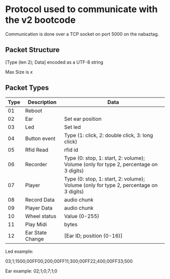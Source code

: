 # Protocol used to communicate with the v2 bootcode

Communication is done over a TCP socket on port 5000 on the nabaztag.

## Packet Structure

[Type (len 2); Data] encoded as a UTF-8 string

Max Size is x

## Packet Types

|Type|Description|Data|
|--|--|--|
|01|Reboot||
|02|Ear|Set ear position|[Ear (left: 0, right: 1); Start After (start sequence only after x ms);position (00-16); direction (0/1); Time (interval in miliseconds);]|
|03|Led|Set led|[Led (id from 0 to 4: nose, left, center, right, bottom); Start After (start sequence only after x ms); Color Hex color code (6 characters, 000000 for off); Time (0 to stay fixed, or time interval in miliseconds); ]|
|04|Button event|Type (1: click, 2: double click, 3: long click)|
|05|Rfid Read|rfid id|
|06|Recorder|Type (0: stop, 1: start, 2: volume); Volume (only for type 2, percentage on 3 digits)|
|07|Player|Type (0: stop, 1: start, 2: volume); Volume (only for type 2, percentage on 3 digits)|
|08|Record Data|audio chunk|
|09|Player Data|audio chunk|
|10|Wheel status|Value (0-255)|
|11|Play Midi|bytes|
|12|Ear State Change|[Ear ID; position (0-16)]


Led example:

03;1;1500;00FF00;200;00FF11;300;00FF22;400;00FF33;500

Ear example: 
02;1;0;7;1;0